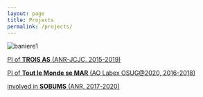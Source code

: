 ```yaml
---
layout: page
title: Projects
permalink: /projects/
---
```


![baniere1]({{site.baseurl}}/img/baniere_5.jpg)

[PI of **TROIS AS** (ANR-JCJC, 2015-2019)]({{site.baseurl}}/projects/trois_as.md)

[PI of **Tout le Monde se MAR** (AO Labex OSUG@2020, 2016-2018)]({{site.baseurl}}/projects/tout_le_Monde_se_MAR.md)

[involved in **SOBUMS** (ANR, 2017-2020)](http://lesommer.github.io/2016/07/21/sobums-accepted)
